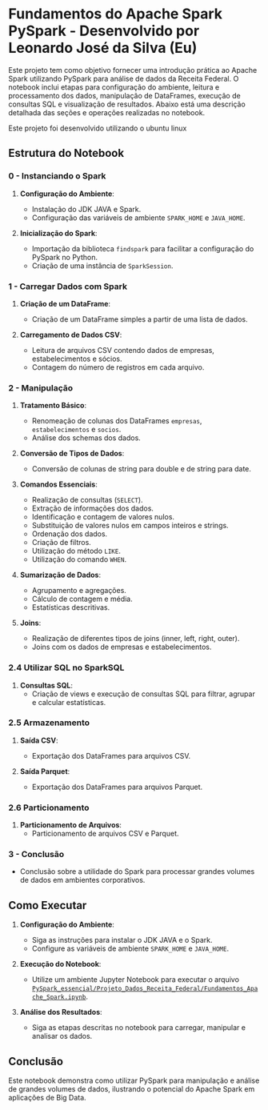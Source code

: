 # Fundamentos do Apache Spark PySpark - Desenvolvido por Leonardo José da Silva (Eu)

Este projeto tem como objetivo fornecer uma introdução prática ao Apache Spark utilizando PySpark para análise de dados da Receita Federal. O notebook inclui etapas para configuração do ambiente, leitura e processamento dos dados, manipulação de DataFrames, execução de consultas SQL e visualização de resultados. Abaixo está uma descrição detalhada das seções e operações realizadas no notebook.

Este projeto foi desenvolvido utilizando o ubuntu linux

## Estrutura do Notebook

### 0 - Instanciando o Spark

1. **Configuração do Ambiente**:
   - Instalação do JDK JAVA e Spark.
   - Configuração das variáveis de ambiente `SPARK_HOME` e `JAVA_HOME`.

2. **Inicialização do Spark**:
   - Importação da biblioteca `findspark` para facilitar a configuração do PySpark no Python.
   - Criação de uma instância de `SparkSession`.

### 1 - Carregar Dados com Spark

1. **Criação de um DataFrame**:
   - Criação de um DataFrame simples a partir de uma lista de dados.

2. **Carregamento de Dados CSV**:
   - Leitura de arquivos CSV contendo dados de empresas, estabelecimentos e sócios.
   - Contagem do número de registros em cada arquivo.

### 2 - Manipulação

1. **Tratamento Básico**:
   - Renomeação de colunas dos DataFrames `empresas`, `estabelecimentos` e `socios`.
   - Análise dos schemas dos dados.

2. **Conversão de Tipos de Dados**:
   - Conversão de colunas de string para double e de string para date.

3. **Comandos Essenciais**:
   - Realização de consultas (`SELECT`).
   - Extração de informações dos dados.
   - Identificação e contagem de valores nulos.
   - Substituição de valores nulos em campos inteiros e strings.
   - Ordenação dos dados.
   - Criação de filtros.
   - Utilização do método `LIKE`.
   - Utilização do comando `WHEN`.

4. **Sumarização de Dados**:
   - Agrupamento e agregações.
   - Cálculo de contagem e média.
   - Estatísticas descritivas.

5. **Joins**:
   - Realização de diferentes tipos de joins (inner, left, right, outer).
   - Joins com os dados de empresas e estabelecimentos.

### 2.4 Utilizar SQL no SparkSQL

1. **Consultas SQL**:
   - Criação de views e execução de consultas SQL para filtrar, agrupar e calcular estatísticas.

### 2.5 Armazenamento

1. **Saída CSV**:
   - Exportação dos DataFrames para arquivos CSV.

2. **Saída Parquet**:
   - Exportação dos DataFrames para arquivos Parquet.

### 2.6 Particionamento

1. **Particionamento de Arquivos**:
   - Particionamento de arquivos CSV e Parquet.

### 3 - Conclusão

- Conclusão sobre a utilidade do Spark para processar grandes volumes de dados em ambientes corporativos.

## Como Executar

1. **Configuração do Ambiente**:
   - Siga as instruções para instalar o JDK JAVA e o Spark.
   - Configure as variáveis de ambiente `SPARK_HOME` e `JAVA_HOME`.

2. **Execução do Notebook**:
   - Utilize um ambiente Jupyter Notebook para executar o arquivo [`PySpark_essencial/Projeto_Dados_Receita_Federal/Fundamentos_Apache_Spark.ipynb`](PySpark_essencial/Projeto_Dados_Receita_Federal/Fundamentos_Apache_Spark.ipynb).

3. **Análise dos Resultados**:
   - Siga as etapas descritas no notebook para carregar, manipular e analisar os dados.

## Conclusão

Este notebook demonstra como utilizar PySpark para manipulação e análise de grandes volumes de dados, ilustrando o potencial do Apache Spark em aplicações de Big Data.
